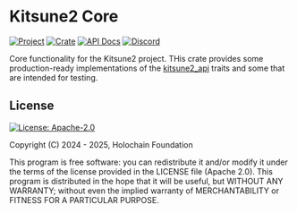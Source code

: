 # Kitsune2 Core

[![Project](https://img.shields.io/badge/project-kitsune2-purple.svg?style=flat-square)](https://github.com/holochain/kitsune2)
[![Crate](https://img.shields.io/crates/v/kitsune2_core.svg)](https://crates.io/crates/kitsune2_core)
[![API Docs](https://docs.rs/kitsune2_core/badge.svg)](https://docs.rs/kitsune2_core)
[![Discord](https://img.shields.io/badge/Discord-blue.svg?style=flat-square)](https://discord.gg/k55DS5dmPH)

Core functionality for the Kitsune2 project. THis crate provides some production-ready implementations of the 
[kitsune2_api](https://crates.io/crates/kitsune2_api) traits and some that are intended for testing.

## License
[![License: Apache-2.0](https://img.shields.io/badge/License-Apache%202.0-blue.svg)](https://www.apache.org/licenses/LICENSE-2.0)

Copyright (C) 2024 - 2025, Holochain Foundation

This program is free software: you can redistribute it and/or modify it under the terms of the license
provided in the LICENSE file (Apache 2.0).  This program is distributed in the hope that it will be useful,
but WITHOUT ANY WARRANTY; without even the implied warranty of MERCHANTABILITY or FITNESS FOR A PARTICULAR
PURPOSE.
